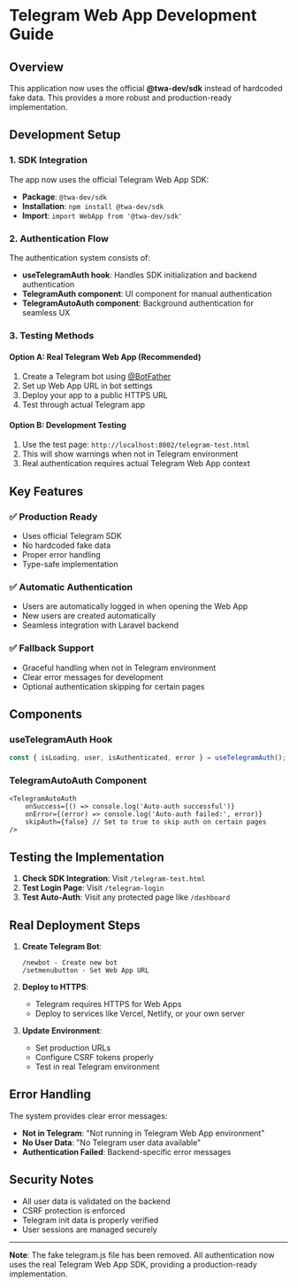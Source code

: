 # Telegram Web App Development Guide

## Overview

This application now uses the official **@twa-dev/sdk** instead of hardcoded fake data. This provides a more robust and production-ready implementation.

## Development Setup

### 1. SDK Integration

The app now uses the official Telegram Web App SDK:
- **Package**: `@twa-dev/sdk`
- **Installation**: `npm install @twa-dev/sdk`
- **Import**: `import WebApp from '@twa-dev/sdk'`

### 2. Authentication Flow

The authentication system consists of:
- **useTelegramAuth hook**: Handles SDK initialization and backend authentication
- **TelegramAuth component**: UI component for manual authentication
- **TelegramAutoAuth component**: Background authentication for seamless UX

### 3. Testing Methods

#### Option A: Real Telegram Web App (Recommended)
1. Create a Telegram bot using [@BotFather](https://t.me/botfather)
2. Set up Web App URL in bot settings
3. Deploy your app to a public HTTPS URL
4. Test through actual Telegram app

#### Option B: Development Testing
1. Use the test page: `http://localhost:8002/telegram-test.html`
2. This will show warnings when not in Telegram environment
3. Real authentication requires actual Telegram Web App context

## Key Features

### ✅ Production Ready
- Uses official Telegram SDK
- No hardcoded fake data
- Proper error handling
- Type-safe implementation

### ✅ Automatic Authentication
- Users are automatically logged in when opening the Web App
- New users are created automatically
- Seamless integration with Laravel backend

### ✅ Fallback Support
- Graceful handling when not in Telegram environment
- Clear error messages for development
- Optional authentication skipping for certain pages

## Components

### useTelegramAuth Hook
```typescript
const { isLoading, user, isAuthenticated, error } = useTelegramAuth();
```

### TelegramAutoAuth Component
```tsx
<TelegramAutoAuth 
    onSuccess={() => console.log('Auto-auth successful')}
    onError={(error) => console.log('Auto-auth failed:', error)}
    skipAuth={false} // Set to true to skip auth on certain pages
/>
```

## Testing the Implementation

1. **Check SDK Integration**: Visit `/telegram-test.html`
2. **Test Login Page**: Visit `/telegram-login`
3. **Test Auto-Auth**: Visit any protected page like `/dashboard`

## Real Deployment Steps

1. **Create Telegram Bot**:
   ```
   /newbot - Create new bot
   /setmenubutton - Set Web App URL
   ```

2. **Deploy to HTTPS**:
   - Telegram requires HTTPS for Web Apps
   - Deploy to services like Vercel, Netlify, or your own server

3. **Update Environment**:
   - Set production URLs
   - Configure CSRF tokens properly
   - Test in real Telegram environment

## Error Handling

The system provides clear error messages:
- **Not in Telegram**: "Not running in Telegram Web App environment"
- **No User Data**: "No Telegram user data available"
- **Authentication Failed**: Backend-specific error messages

## Security Notes

- All user data is validated on the backend
- CSRF protection is enforced
- Telegram init data is properly verified
- User sessions are managed securely

---

**Note**: The fake telegram.js file has been removed. All authentication now uses the real Telegram Web App SDK, providing a production-ready implementation.
